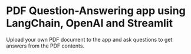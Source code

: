 # PDF Question-Answering app using LangChain, OpenAI and Streamlit

Upload your own PDF document to the app and ask questions to get answers from the PDF contents.
